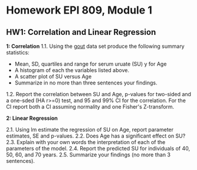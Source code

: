 # Homework EPI 809, Module 1

## HW1: Correlation and Linear Regression

**1: Correlation**
1.1. Using the [gout](https://github.com/gdlc/EPI809/blob/master/gout.txt) data set produce the following summary statistics:

   - Mean, SD, quartiles and range for serum uruate (SU) y for Age
   - A histogram of each the variables listed above.
   - A scatter plot of SU versus Age
   - Summarize in no more than three sentences your findings.
   
1.2. Report the correlation between SU and Age, p-values for two-sided and a one-sded (HA r>=0) test, and 95 and 99% CI for the correlation. For the CI report both a CI assuming normality and one Fisher's Z-transform.

**2: Linear Regression**

2.1. Using lm estimate the regression of SU on Age, report parameter estimates, SE and p-values.
2.2. Does Age has a significant effect on SU?
2.3. Explain with your own words the interpretation of each of the parameters of the model.
2.4. Report the predicted SU for individuals of 40, 50, 60, and 70 years.
2.5. Summarize your findings (no more than 3 sentences).
